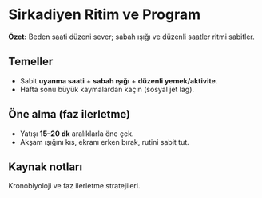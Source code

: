 # Sirkadiyen Ritim ve Program
**Özet:** Beden saati düzeni sever; sabah ışığı ve düzenli saatler ritmi sabitler.

## Temeller
- Sabit **uyanma saati** + **sabah ışığı** + **düzenli yemek/aktivite**.
- Hafta sonu büyük kaymalardan kaçın (sosyal jet lag).

## Öne alma (faz ilerletme)
- Yatışı **15–20 dk** aralıklarla öne çek.
- Akşam ışığını kıs, ekranı erken bırak, rutini sabit tut.

## Kaynak notları
Kronobiyoloji ve faz ilerletme stratejileri.
